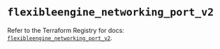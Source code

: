 # `flexibleengine_networking_port_v2`

Refer to the Terraform Registry for docs: [`flexibleengine_networking_port_v2`](https://registry.terraform.io/providers/flexibleenginecloud/flexibleengine/1.46.0/docs/resources/networking_port_v2).

